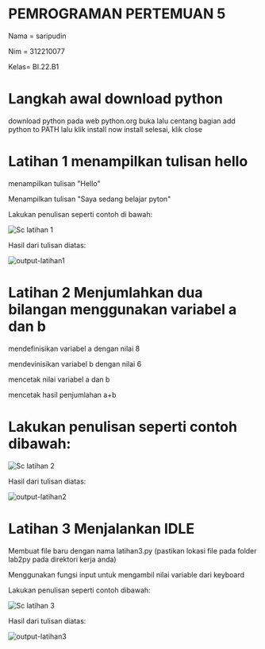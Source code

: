 # PEMROGRAMAN PERTEMUAN 5

Nama = saripudin

Nim = 312210077

Kelas= BI.22.B1

# Langkah awal download python
 download python pada web python.org
 buka lalu centang bagian add python to PATH lalu klik install now
 install selesai, klik close
# Latihan 1 menampilkan tulisan hello
menampilkan tulisan "Hello"

Menampilkan tulisan "Saya sedang belajar pyton"

 Lakukan penulisan seperti contoh di bawah:

![Sc latihan 1](https://user-images.githubusercontent.com/115473865/197344366-6f8bb4c7-f61b-46aa-a0a0-c235600be817.png)


Hasil dari tulisan diatas:

![output-latihan1](https://user-images.githubusercontent.com/115473865/197344375-40f43e98-a70e-4957-89ae-215117ad1497.png)


# Latihan 2 Menjumlahkan dua bilangan menggunakan variabel a dan b
mendefinisikan variabel a dengan nilai 8

mendevinisikan variabel b dengan nilai 6

mencetak nilai variabel a dan b

mencetak hasil penjumlahan a+b

# Lakukan penulisan seperti contoh dibawah:

![Sc latihan 2](https://user-images.githubusercontent.com/115473865/197344408-87782b4d-9935-4ab1-90d3-0b7e96c3b8c7.png)


Hasil dari tulisan diatas:

![output-latihan2](https://user-images.githubusercontent.com/115473865/197344681-5e6ed841-c3b9-4c1d-a6ad-c6873914bc72.png)


# Latihan 3 Menjalankan IDLE

Membuat file baru dengan nama latihan3.py (pastikan lokasi file pada folder lab2py pada direktori kerja anda)

Menggunakan fungsi input untuk mengambil nilai variable dari keyboard

 Lakukan penulisan seperti contoh dibawah:

![Sc latihan 3](https://user-images.githubusercontent.com/115473865/197344529-b1fca9fc-43a0-4353-a0d9-236f2cab7fe5.png)


Hasil dari tulisan diatas:

![output-latihan3](https://user-images.githubusercontent.com/115473865/197344509-3aa4e326-90de-44c4-b566-d431bdd19768.png)

